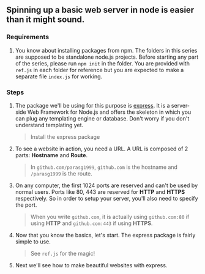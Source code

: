 ## Spinning up a basic web server in node is easier than it might sound.

### Requirements

1. You know about installing packages from npm. The folders in this series are supposed to be standalone node.js projects. Before starting any part of the series, please run `npm init` in the folder. You are provided with `ref.js` in each folder for reference but you are expected to make a separate file `index.js` for working. 

### Steps

1. The package we'll be using for this purpose is [express](https://www.npmjs.com/package/express). It is a server-side Web Framework for Node.js and offers the skeleton in which you can plug any templating engine or database. Don't worry if you don't understand templating yet.
    > Install the express package

2. To see a website in action, you need a URL. A URL is composed of 2 parts: **Hostname** and **Route**. 
    > In `github.com/parasg1999`, `github.com` is the hostname and `/parasg1999` is the route.

3. On any computer, the first 1024 ports are reserved and can't be used by normal users. Ports like 80, 443 are reserved for **HTTP** and **HTTPS** respectively. So in order to setup your server, you'll also need to specify the port.
    > When you write `github.com`, it is actually using `github.com:80` if using **HTTP** and `github.com:443` if using **HTTPS**.

4. Now that you know the basics, let's start. The express package is fairly simple to use. 
    > See `ref.js` for the magic! 

5. Next we'll see how to make beautiful websites with express.